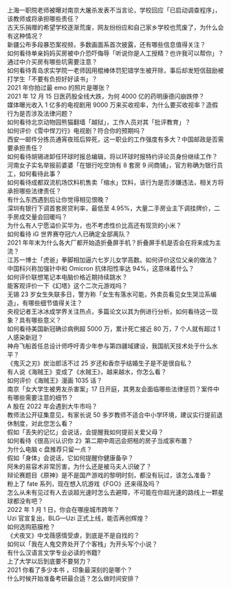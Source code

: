 上海一职院老师被曝对南京大屠杀发表不当言论，学校回应「已启动调查程序」，该教师或将承担哪些责任？  
古天乐捐赠的希望学校逐渐荒废，网友纷纷应和自己家乡学校也荒废了，为什么会有这种情况？  
新疆公布多段暴恐案视频，多数画面系首次披露，还有哪些信息值得关注？  
如何看待单亲妈妈买房被中介恐吓侮辱「听说你是人工授精？也许我可以帮你」？通过中介买房有哪些坑需要注意？  
如何看待青岛求实学院一老师因用棍棒体罚犯错学生被开除，事后却发短信鼓励被打学生「不要有负担好好读书」？  
2021 年你拍过最 emo 的照片是哪张？  
2021 年 12 月 15 日医药股全线大跌，为何 4000 亿的药明康德闪崩跌停？  
媒体曝光收入 1 亿多的电视剧用 9000 万来买收视率，为什么要买收视率？造假行为是否涉及法律问题？  
如何看待北京动物园熊猫翻墙「越狱」，工作人员对其「批评教育」？  
如何评价《雪中悍刀行》电视剧？符合你的预期吗？  
西安一邮件分拣员通宵夜班后猝死，这一职业的工作强度有多大？中国邮政是否需要承担责任？  
如何看待胡锡进卸任环球时报总编辑，将以环球时报特约评论员身份继续工作？  
河南女子实名举报前婆婆「在银行吃空饷有 8 套房 9 间商铺」，官方称确为银行员工，如何看待此事？  
如何看待成都双流机场饮料机售卖「缩水」饮料，该行为是否涉嫌违法，相关方将承担哪些法律责任？  
有什么东西遇到后让你觉得相见恨晚？  
深圳有银行下调首套房贷利率，最低至 4.95%，大量二手房业主下调挂牌价，二手房成交量会回暖吗？  
为什么有人宁愿溢价买华为，也不考虑性价比高还有现货的小米？  
如何看待 iG 世界赛夺冠六人已确定全部离队？  
2021 年年末为什么各大厂都开始造折叠屏手机？折叠屏手机是否会在将来成为主流？  
江苏一博士「虎爸」拳脚相加逼六七岁儿女学高数。如何评价这位父亲的做法？  
中国科兴称加强针中和 Omicron 抗体阳性率达 94%，这意味着什么？  
如何评价联想笔记本电脑价格近期持续跳水？  
能客观评价一下《幻塔》这个二次元游戏吗？  
无锡 23 岁女生失联多日，警方称「女生有落水可能，外卖员看见女生哭泣系编造」，有哪些细节值得关注？  
央视记者王冰冰成学界关注热点，多篇论文以其为例进行分析，如何看待这一现象？具有哪些意义？  
如何看待美国新冠确诊病例超 5000 万，累计死亡接近 80 万，7 个人就有超过 1 人感染新冠？  
神舟飞船首任总设计师呼吁青少年参与第四疆域建设，我国航天技术处于什么水平？  
《鬼灭之刃》炭治郎活不过 25 岁还和香奈乎结婚生子是不是很自私？  
有人说《海贼王》变成了《水贼王》，越来越水，你怎么看？  
如何评价《海贼王》漫画 1035 话？  
南京「女大学生被男友杀害案」17 日开庭，其男友会面临哪些法律惩罚？案件中有哪些需要注意的细节？  
A 股在 2022 年会遇到大牛市吗？  
教师法公开征集意见，有家长说 50 多岁教师不适合中小学环境，建议实行提前退休制度，对此您怎么看？  
假如「丢失的记忆」会说话，会提醒我如何提前关爱父母？  
如何看待《很高兴认识你 2》第二期中周迅会把租的房子当成家布置？  
为什么电脑 c 盘推荐只留一点？  
假如「身体」会说话，它如何提醒你健康备孕？  
阿朱的易容术非常厉害，为什么还是被马夫人识破了？  
辩论赛题目《原神》是不是国产游戏的黎明时刻，都没有玩过，该怎么准备？  
粉上了 fate 系列，现在想入坑游戏《FGO》还来得及吗？  
怎么从未有见过有人去谈超光速时怎么去避障，不可能在你超光速的路线上一颗星球都没有吧？  
2022 年 1 月 1 日，你会在哪座城市跨年？  
Uzi 官宣复出，BLG—Uzi 正式上线，能否再创辉煌？  
如何选购筋膜枪？  
《犬夜叉》中戈薇感情受虐，到底是不是自找的？  
如何以「我在人鬼交界处开了个客栈」为开头写个小说？  
有什么汉语言文学专业必读的书籍?  
上了大学以后到底要不要努力？  
2021 你看了多少本书 ，印象最深刻的是哪个？  
什么时候开始准备考研最合适？怎么做时间安排？  
